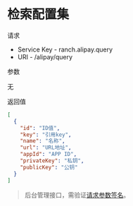# 检索配置集

请求
- Service Key - ranch.alipay.query
- URI - /alipay/query

参数

无

返回值
```json
[
  {
    "id": "ID值",
    "key": "引用key",
    "name": "名称",
    "url": "URL地址",
    "appId": "APP ID",
    "privateKey": "私钥",
    "publicKey": "公钥"
  }
]
```

> 后台管理接口，需验证[请求参数签名](https://github.com/heisedebaise/tephra/blob/master/tephra-ctrl/doc/sign.md)。

